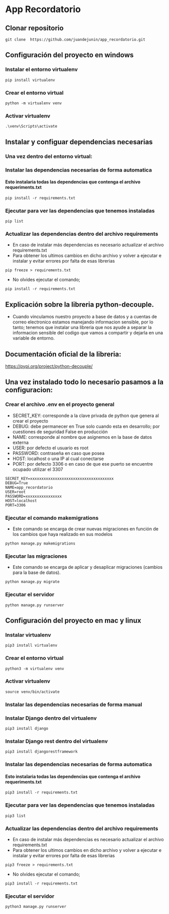 # App Recordatorio
## Clonar repositorio
```
git clone  https://github.com/juandejunin/app_recordatorio.git
```
## Configuración del proyecto en windows

### Instalar el entorno  virtualenv
```
pip install virtualenv
```
### Crear el entorno virtual
```
python -m virtualenv venv
```
### Activar virtualenv
```
.\venv\Scripts\activate
```
## Instalar y configuar dependencias necesarias

### Una vez dentro del entorno virtual:

### Instalar las dependencias necesarias de forma automatica

#### Esto instalaria todas las dependencias que contenga el archivo requeriments.txt
```
pip install -r requirements.txt
```

### Ejecutar para ver las dependencias que tenemos instaladas
``` 
pip list 
```

### Actualizar las dependencias dentro del archivo requirements
- En caso de instalar más dependencias es necesario actualizar el archivo requirements.txt
- Para obtener los ultimos cambios en dicho archivo y volver a ejecutar e instalar y evitar errores por falta de esas librerias

```
pip freeze > requirements.txt
```
- No olvides ejecutar el comando;

```
pip install -r requirements.txt
```

## Explicación sobre la libreria python-decouple.

- Cuando vinculamos nuestro proyecto a base de datos y a cuentas de 
correo electronico estamos manejando informacion sensible, por lo tanto;
tenemos que instalar una libreria que nos ayude 
a separar la informacion sensible del codigo que vamos a compartir y 
dejarla en una variable de entorno.

## Documentación oficial de la libreria:
https://pypi.org/project/python-decouple/

## Una vez instalado todo lo necesario pasamos a la configuracion:

### Crear el archivo .env en el proyecto general
- SECRET_KEY: corresponde a la clave privada de python que genera al crear el proyecto
- DEBUG: debe permanecer en True solo cuando esta en desarrollo; por cuestiones de seguridad False en producción
- NAME: corresponde al nombre que asignemos en la base de datos externa
- USER: por defecto el usuario es root
- PASSWORD: contraseña en caso que posea
- HOST: localhost o una IP al cual conectarse
- PORT:  por defecto 3306 o en caso de que ese puerto se encuentre ocupado utilizar el 3307
```
SECRET_KEY=xxxxxxxxxxxxxxxxxxxxxxxxxxxxxxxxxxxxx
DEBUG=True
NAME=app_recordatorio
USER=root
PASSWORD=xxxxxxxxxxxxxxxx
HOST=localhost
PORT=3306
```

### Ejecutar el comando makemigrations 
- Este comando se encarga de crear nuevas migraciones en función de los cambios que haya realizado en sus modelos
```
python manage.py makemigrations
```

### Ejecutar las migraciones
- Este comando se encarga de aplicar y desaplicar migraciones (cambios para la base de datos).
```
python manage.py migrate
```

### Ejecutar el servidor
```
python manage.py runserver
```
## Configuración del proyecto en mac y linux
### Instalar virtualenv
```
pip3 install virtualenv
```
### Crear el entorno virtual 
```
python3 -m virtualenv venv
```
### Activar virtualenv
```
source venv/bin/activate
```
### Instalar las dependencias necesarias de forma manual
### Instalar Django dentro del virtualenv
```
pip3 install django
```
### Instalar Django rest dentro del virtualenv
```
pip3 install djangorestframework
```
### Instalar las dependencias necesarias de forma automatica

#### Esto instalaria todas las dependencias que contenga el archivo requeriments.txt
```
pip3 install -r requirements.txt
```

### Ejecutar para ver las dependencias que tenemos instaladas
``` 
pip3 list 
```

### Actualizar las dependencias dentro del archivo requirements
- En caso de instalar más dependencias es necesario actualizar el archivo requirements.txt
- Para obtener los ultimos cambios en dicho archivo y volver a ejecutar e instalar y evitar errores por falta de esas librerias

```
pip3 freeze > requirements.txt
```
- No olvides ejecutar el comando;

```
pip3 install -r requirements.txt
```


### Ejecutar el servidor
```
python3 manage.py runserver
```

